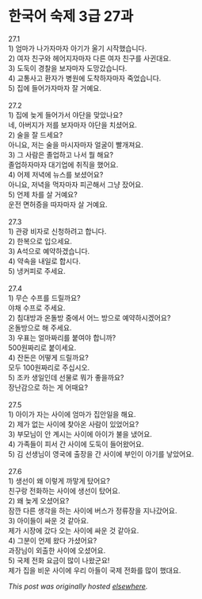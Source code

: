 # 한국어 숙제 3급 27과

<p>27.1<br>1) &#50628;&#47560;&#44032; &#45208;&#44032;&#51088;&#47560;&#51088; &#50500;&#44592;&#44032; &#50872;&#44592; &#49884;&#51089;&#54664;&#49845;&#45768;&#45796;.<br>2) &#50668;&#51088; &#52828;&#44396;&#50752; &#54756;&#50612;&#51648;&#51088;&#47560;&#51088; &#45796;&#47480; &#50668;&#51088; &#52828;&#44396;&#47484; &#49324;&#44484;&#45824;&#50836;.<br>3) &#46020;&#46161;&#51060; &#44221;&#52272;&#51012; &#48372;&#51088;&#47560;&#51088; &#46020;&#47581;&#44052;&#49845;&#45768;&#45796;.<br>4) &#44368;&#53685;&#49324;&#44256; &#54872;&#51088;&#44032; &#48337;&#50896;&#50640; &#46020;&#52265;&#54616;&#51088;&#47560;&#51088; &#51453;&#50632;&#49845;&#45768;&#45796;.<br>5) &#51665;&#50640; &#46308;&#50612;&#44032;&#51088;&#47560;&#51088; &#51096; &#44144;&#50696;&#50836;.<br><br>27.2<br>1) &#51665;&#50640; &#45734;&#44172; &#46308;&#50612;&#44032;&#49436; &#50556;&#45800;&#51012; &#47582;&#50520;&#45208;&#50836;?<br>&#45348;, &#50500;&#48260;&#51648;&#44032; &#51200;&#47484; &#48372;&#51088;&#47560;&#51088; &#50556;&#45800;&#51012; &#52824;&#49512;&#50612;&#50836;.<br>2) &#49696;&#51012; &#51096; &#46300;&#49464;&#50836;?<br>&#50500;&#45768;&#50836;, &#51200;&#45716; &#49696;&#51012; &#47560;&#49884;&#51088;&#47560;&#51088; &#50620;&#44404;&#51060; &#48744;&#44060;&#51256;&#50836;.<br>3) &#44536; &#49324;&#46988;&#51008; &#51320;&#50629;&#54616;&#44256; &#45208;&#49436; &#47960; &#54644;&#50836;?<br>&#51320;&#50629;&#54616;&#51088;&#47560;&#51088; &#45824;&#44592;&#50629;&#50640; &#52712;&#51649;&#51012; &#54664;&#50612;&#50836;.<br>4) &#50612;&#51228; &#51200;&#45377;&#50640; &#45684;&#49828;&#47484; &#48372;&#49512;&#50612;&#50836;?<br>&#50500;&#45768;&#50836;, &#51200;&#45377;&#51012; &#47673;&#51088;&#47560;&#51088; &#54588;&#44260;&#54644;&#49436; &#44536;&#45285; &#51108;&#50612;&#50836;.<br>5) &#50616;&#51228; &#52264;&#47484; &#49332; &#44144;&#50696;&#50836;?<br>&#50868;&#51204; &#47732;&#54728;&#51613;&#51012; &#46384;&#51088;&#47560;&#51088; &#49332; &#44144;&#50696;&#50836;.<br><br>27.3<br>1) &#44288;&#44305; &#48708;&#51088;&#47196; &#49888;&#52397;&#54616;&#47140;&#44256; &#54633;&#45768;&#45796;.<br>2) &#54620;&#48373;&#51004;&#47196; &#51077;&#51004;&#49464;&#50836;.<br>3) A&#49437;&#51004;&#47196; &#50696;&#50557;&#54616;&#44192;&#49845;&#45768;&#45796;.<br>4) &#50557;&#49549;&#51012; &#45236;&#51068;&#47196; &#54633;&#49884;&#45796;.<br>5) &#45257;&#52964;&#54588;&#47196; &#51452;&#49464;&#50836;.<br><br>27.4<br>1) &#47924;&#49832; &#49688;&#54532;&#47484; &#46300;&#47540;&#44620;&#50836;?<br>&#50556;&#52292; &#49688;&#54532;&#47196; &#51452;&#49464;&#50836;.<br>2) &#52840;&#45824;&#48169;&#44284; &#50728;&#46028;&#48169; &#51473;&#50640;&#49436; &#50612;&#45712; &#48169;&#51004;&#47196; &#50696;&#50557;&#54616;&#49884;&#44192;&#50612;&#50836;?<br>&#50728;&#46028;&#48169;&#51004;&#47196; &#54644; &#51452;&#49464;&#50836;.<br>3) &#50864;&#54364;&#45716; &#50620;&#47560;&#51676;&#47532;&#47484; &#48537;&#50668;&#50556; &#54633;&#45768;&#44620;?<br>500&#50896;&#51676;&#47532;&#47196; &#48537;&#51060;&#49464;&#50836;.<br>4) &#51092;&#46024;&#51008; &#50612;&#46523;&#44172; &#46300;&#47540;&#44620;&#50836;?<br>&#47784;&#46160; 100&#50896;&#51676;&#47532;&#47196; &#51452;&#49901;&#49884;&#50724;.<br>5) &#51312;&#52852; &#49373;&#51068;&#51064;&#45936; &#49440;&#47932;&#47196; &#47952;&#44032; &#51339;&#51012;&#44620;&#50836;?<br>&#51109;&#45212;&#44048;&#51004;&#47196; &#54616;&#45716; &#44172; &#50612;&#46412;&#50836;?<br><br>27.5<br>1) &#50500;&#51060;&#44032; &#51088;&#45716; &#49324;&#51060;&#50640; &#50628;&#47560;&#44032; &#51665;&#50504;&#51068;&#51012; &#54644;&#50836;.<br>2) &#51228;&#44032; &#50630;&#45716; &#49324;&#51060;&#50640; &#52286;&#50500;&#50728; &#49324;&#46988;&#51060; &#51080;&#50632;&#50612;&#50836;?<br>3) &#48512;&#47784;&#45784;&#51060; &#50504; &#44228;&#49884;&#45716; &#49324;&#51060;&#50640; &#50500;&#51060;&#44032; &#48520;&#51012; &#45256;&#50612;&#50836;.<br>4) &#44032;&#51313;&#46308;&#51060; &#54588;&#49436; &#44036; &#49324;&#51060;&#50640; &#46020;&#46161;&#51060; &#46308;&#50612;&#50772;&#50612;&#50836;.<br>5) &#44608; &#49440;&#49373;&#45784;&#51060; &#50689;&#44397;&#50640; &#52636;&#51109;&#51012; &#44036; &#49324;&#51060;&#50640; &#48512;&#51064;&#51060; &#50500;&#44592;&#47484; &#45235;&#50520;&#50612;&#50836;.<br><br>27.6<br>1) &#49373;&#49440;&#51060; &#50780; &#51060;&#47111;&#44172; &#44620;&#47587;&#44172; &#53460;&#50612;&#50836;?<br>&#52828;&#44396;&#46993; &#51204;&#54868;&#54616;&#45716; &#49324;&#51060;&#50640; &#49373;&#49440;&#51060; &#53460;&#50612;&#50836;.<br>2) &#50780; &#45734;&#44172; &#50724;&#49512;&#50612;&#50836;?<br>&#51104;&#44624; &#45796;&#47480; &#49373;&#44033;&#51012; &#54616;&#45716; &#49324;&#51060;&#50640; &#48260;&#49828;&#44032; &#51221;&#47448;&#51109;&#51012; &#51648;&#45208;&#44052;&#50612;&#50836;.<br>3) &#50500;&#51060;&#46308;&#51060; &#49912;&#50868; &#44163; &#44057;&#50500;&#50836;.<br>&#51228;&#44032; &#49884;&#51109;&#50640; &#44052;&#45796; &#50724;&#45716; &#49324;&#51060;&#50640; &#49912;&#50868; &#44163; &#44057;&#50500;&#50836;.<br>4) &#44536;&#48516;&#51060; &#50616;&#51228; &#50772;&#45796; &#44032;&#49512;&#50612;&#50836;?<br>&#44284;&#51109;&#45784;&#51060; &#50808;&#52636;&#54620; &#49324;&#51060;&#50640; &#50724;&#49512;&#50612;&#50836;.<br>5) &#44397;&#51228; &#51204;&#54868; &#50836;&#44552;&#51060; &#47566;&#51060; &#45208;&#50772;&#44400;&#50836;!<br>&#51228;&#44032; &#51665;&#51012; &#48708;&#50868; &#49324;&#51060;&#50640; &#50864;&#47532; &#50500;&#46308;&#51060; &#44397;&#51228; &#51204;&#54868;&#47484; &#47566;&#51060; &#54664;&#45824;&#50836;.</p>


*This post was originally hosted [elsewhere](http://planspace.blogspot.com/2009/05/3-27.html).*

